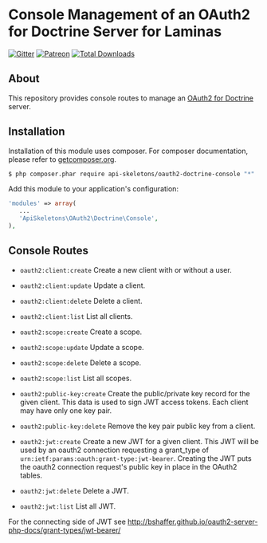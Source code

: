 Console Management of an OAuth2 for Doctrine Server for Laminas
===============================================================

[![Gitter](https://badges.gitter.im/api-skeletons/open-source.svg)](https://gitter.im/api-skeletons/open-source)
[![Patreon](https://img.shields.io/badge/patreon-donate-yellow.svg)](https://www.patreon.com/apiskeletons)
[![Total Downloads](https://poser.pugx.org/api-skeletons/oauth2-doctrine-console/downloads)](https://packagist.org/packages/api-skeletons/oauth2-doctrine-console)


About
-----

This repository provides console routes to manage an [OAuth2 for Doctrine](https://github.com/API-Skeletons/oauth2-doctrine) server.


Installation
------------

Installation of this module uses composer. For composer documentation, please refer to [getcomposer.org](http://getcomposer.org/).

```sh
$ php composer.phar require api-skeletons/oauth2-doctrine-console "*"
```

Add this module to your application's configuration:

```php
'modules' => array(
   ...
   'ApiSkeletons\OAuth2\Doctrine\Console',
),
```

Console Routes
------------------

* `oauth2:client:create` Create a new client with or without a user.

* `oauth2:client:update` Update a client.

* `oauth2:client:delete` Delete a client.

* `oauth2:client:list` List all clients.

* `oauth2:scope:create` Create a scope.

* `oauth2:scope:update` Update a scope.

* `oauth2:scope:delete` Delete a scope.

* `oauth2:scope:list` List all scopes.

* `oauth2:public-key:create` Create the public/private key record for the given client.  This data is used to sign JWT access tokens.  Each client may have only one key pair.

* `oauth2:public-key:delete` Remove the key pair public key from a client.

* `oauth2:jwt:create` Create a new JWT for a given client.  This JWT will be used by an oauth2 connection requesting a grant_type of `urn:ietf:params:oauth:grant-type:jwt-bearer`.  Creating the JWT puts the oauth2 connection request's public key in place in the OAuth2 tables.

* `oauth2:jwt:delete` Delete a JWT.

* `oauth2:jwt:list` List all JWT.

For the connecting side of JWT see http://bshaffer.github.io/oauth2-server-php-docs/grant-types/jwt-bearer/

